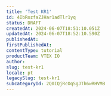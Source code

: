 ```yaml
---
title: 'Test KR1'
id: 4IbRozfaZJHar1adTlr1yq
status: DRAFT
createdAt: 2024-06-07T18:51:10.051Z
updatedAt: 2024-06-07T18:52:10.590Z
publishedAt: 
firstPublishedAt: 
contentType: tutorial
productTeam: VTEX IO
author: 
slug: test-kr1
locale: pt
legacySlug: test-kr1
subcategoryId: 2Q0IQjRcOqSgJTh6wRHVMB
---
```



